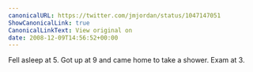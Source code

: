 ```yaml
---
canonicalURL: https://twitter.com/jmjordan/status/1047147051
ShowCanonicalLink: true
CanonicalLinkText: View original on
date: 2008-12-09T14:56:52+00:00
---
```

Fell asleep at 5. Got up at 9 and came home to take a shower. Exam at 3.